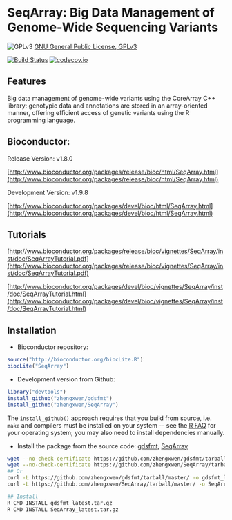 SeqArray: Big Data Management of Genome-Wide Sequencing Variants
===

![GPLv3](http://www.gnu.org/graphics/gplv3-88x31.png)
[GNU General Public License, GPLv3](http://www.gnu.org/copyleft/gpl.html)

[![Build Status](https://travis-ci.org/zhengxwen/SeqArray.png)](https://travis-ci.org/zhengxwen/SeqArray)
[![codecov.io](https://codecov.io/github/zhengxwen/SeqArray/coverage.svg?branch=master)](https://codecov.io/github/zhengxwen/SeqArray?branch=master)


## Features

Big data management of genome-wide variants using the CoreArray C++ library: genotypic data and annotations are stored in an array-oriented manner, offering efficient access of genetic variants using the R programming language.


## Bioconductor:

Release Version: v1.8.0

[http://www.bioconductor.org/packages/release/bioc/html/SeqArray.html](http://www.bioconductor.org/packages/release/bioc/html/SeqArray.html)

Development Version: v1.9.8

[http://www.bioconductor.org/packages/devel/bioc/html/SeqArray.html](http://www.bioconductor.org/packages/devel/bioc/html/SeqArray.html)


## Tutorials

[http://www.bioconductor.org/packages/release/bioc/vignettes/SeqArray/inst/doc/SeqArrayTutorial.pdf](http://www.bioconductor.org/packages/release/bioc/vignettes/SeqArray/inst/doc/SeqArrayTutorial.pdf)

[http://www.bioconductor.org/packages/devel/bioc/vignettes/SeqArray/inst/doc/SeqArrayTutorial.html](http://www.bioconductor.org/packages/devel/bioc/vignettes/SeqArray/inst/doc/SeqArrayTutorial.html)


## Installation

* Bioconductor repository:
```R
source("http://bioconductor.org/biocLite.R")
biocLite("SeqArray")
```

* Development version from Github:
```R
library("devtools")
install_github("zhengxwen/gdsfmt")
install_github("zhengxwen/SeqArray")
```
The `install_github()` approach requires that you build from source, i.e. `make` and compilers must be installed on your system -- see the [R FAQ](http://cran.r-project.org/faqs.html) for your operating system; you may also need to install dependencies manually.

* Install the package from the source code:
[gdsfmt](https://github.com/zhengxwen/gdsfmt/tarball/master),
[SeqArray](https://github.com/zhengxwen/SeqArray/tarball/master)
```sh
wget --no-check-certificate https://github.com/zhengxwen/gdsfmt/tarball/master -O gdsfmt_latest.tar.gz
wget --no-check-certificate https://github.com/zhengxwen/SeqArray/tarball/master -O SeqArray_latest.tar.gz
## Or
curl -L https://github.com/zhengxwen/gdsfmt/tarball/master/ -o gdsfmt_latest.tar.gz
curl -L https://github.com/zhengxwen/SeqArray/tarball/master/ -o SeqArray_latest.tar.gz

## Install
R CMD INSTALL gdsfmt_latest.tar.gz
R CMD INSTALL SeqArray_latest.tar.gz
```
